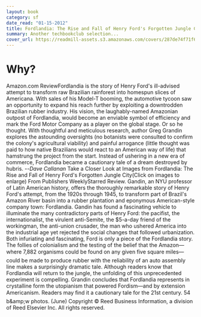 ```yaml
---
layout: book
category: sf
date_read: "01-15-2012"
title: Fordlandia: The Rise and Fall of Henry Ford's Forgotten Jungle City
summary: Another techbookclub selection...
cover_url: https://readmill-assets.s3.amazonaws.com/covers/287de74f71f6bfb952ebcdd34bf7b524-original.png?1344247237
---
```


# Why?

Amazon.com ReviewFordlandia is the story of Henry Ford's ill-advised attempt to transform raw Brazilian rainforest into homespun slices of Americana. With sales of his Model-T booming, the automotive tycoon saw an opportunity to expand his reach further by exploiting a downtrodden Brazilian rubber industry. His vision, the laughably-named Amazonian outpost of Fordlandia, would become an enviable symbol of efficiency and mark the Ford Motor Company as a player on the global stage. Or so he thought. With thoughtful and meticulous research, author Greg Grandin explores the astounding oversights (no botanists were consulted to confirm the colony's agricultural viability) and painful arrogance (little thought was paid to how native Brazilians would react to an American way of life) that hamstrung the project from the start. Instead of ushering in a new era of commerce, Fordlandia became a cautionary tale of a dream destroyed by hubris. --_Dave Callanan_ Take a Closer Look at Images from Fordlandia: The Rise and Fall of Henry Ford's Forgotten Jungle City(Click on images to enlarge) From Publishers WeeklyStarred Review. Gandin, an NYU professor of Latin American history, offers the thoroughly remarkable story of Henry Ford's attempt, from the 1920s through 1945, to transform part of Brazil's Amazon River basin into a rubber plantation and eponymous American-style company town: Fordlandia. Gandin has found a fascinating vehicle to illuminate the many contradictory parts of Henry Ford: the pacifist, the internationalist, the virulent anti-Semite, the $5-a-day friend of the workingman, the anti-union crusader, the man who ushered America into the industrial age yet rejected the social changes that followed urbanization. Both infuriating and fascinating, Ford is only a piece of the Fordlandia story. The follies of colonialism and the testing of the belief that the Amazon—where 7,882 organisms could be found on any given five square miles—could be made to produce rubber with the reliability of an auto assembly line makes a surprisingly dramatic tale. Although readers know that Fordlandia will return to the jungle, the unfolding of this unprecedented experiment is compelling. Grandin concludes that Fordlandia represents in crystalline form the utopianism that powered Fordism—and by extension Americanism. Readers may find it a cautionary tale for the 21st century. 54 b&amp;amp;w photos. (June) Copyright © Reed Business Information, a division of Reed Elsevier Inc. All rights reserved.